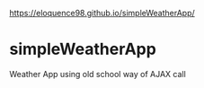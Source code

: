 https://eloquence98.github.io/simpleWeatherApp/

# simpleWeatherApp
Weather App using old school way of AJAX call
